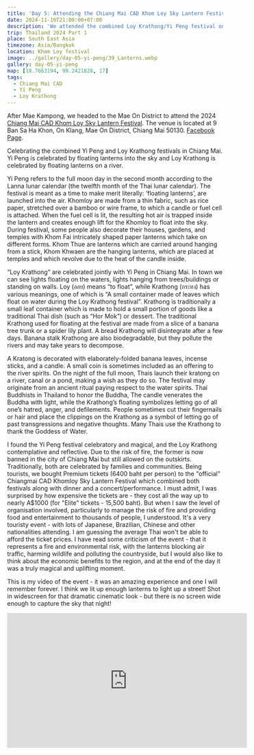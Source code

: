```yaml
---
title: 'Day 5: Attending the Chiang Mai CAD Khom Loy Sky Lantern Festival'
date: 2024-11-16T21:00:00+07:00
description: 'We attended the combined Loy Krathong/Yi Peng festival on the outskirts of Chiang Mai.'
trip: Thailand 2024 Part 1
place: South East Asia
timezone: Asia/Bangkok
location: Khom Loy festival
image: ../gallery/day-05-yi-peng/39_Lanterns.webp
gallery: day-05-yi-peng
map: [18.7663194, 99.2421828, 17]
tags:
  - Chiang Mai CAD
  - Yi Peng
  - Loy Krathong
---
```


After Mae Kampong, we headed to the Mae On District to attend the 2024 [Chiang Mai CAD Khom Loy Sky Lantern Festival](https://yipengchiangmailanternfestival.com). The venue is located at 9 Ban Sa Ha Khon, On Klang, Mae On District, Chiang Mai 50130. [Facebook Page](https://www.facebook.com/cmCADFestival).

Celebrating the combined Yi Peng and Loy Krathong festivals in Chiang Mai. Yi Peng is celebrated by floating lanterns into the sky and Loy Krathong is celebrated by floating lanterns on a river.

Yi Peng refers to the full moon day in the second month according to the Lanna lunar calendar (the twelfth month of the Thai lunar calendar). The festival is meant as a time to make merit literally: ‘floating lanterns’, are launched into the air. Khomloy are made from a thin fabric, such as rice paper, stretched over a bamboo or wire frame, to which a candle or fuel cell is attached. When the fuel cell is lit, the resulting hot air is trapped inside the lantern and creates enough lift for the Khomloy to float into the sky. During festival, some people also decorate their houses, gardens, and temples with Khom Fai intricately shaped paper lanterns which take on different forms. Khom Thue are lanterns which are carried around hanging from a stick, Khom Khwaen are the hanging lanterns, which are placed at temples and which revolve due to the heat of the candle inside.

“Loy Krathong” are celebrated jointly with Yi Peng in Chiang Mai. In town we can see lights floating on the waters, lights hanging from trees/buildings or standing on walls. Loy (ลอย) means “to float”, while Krathong (กระทง) has various meanings, one of which is “A small container made of leaves which float on water during the Loy Krathong festival”. Krathong is traditionally a small leaf container which is made to hold a small portion of goods like a traditional Thai dish (such as “Hor Mok”) or dessert. The traditional Krathong used for floating at the festival are made from a slice of a banana tree trunk or a spider lily plant. A bread Krathong will disintegrate after a few days. Banana stalk Krathong are also biodegradable, but they pollute the rivers and may take years to decompose.

A Kratong is decorated with elaborately-folded banana leaves, incense sticks, and a candle. A small coin is sometimes included as an offering to the river spirits. On the night of the full moon, Thais launch their kratong on a river, canal or a pond, making a wish as they do so. The festival may originate from an ancient ritual paying respect to the water spirits. Thai Buddhists in Thailand to honor the Buddha, The candle venerates the Buddha with light, while the Krathong’s floating symbolizes letting go of all one’s hatred, anger, and defilements. People sometimes cut their fingernails or hair and place the clippings on the Krathong as a symbol of letting go of past transgressions and negative thoughts. Many Thais use the Krathong to thank the Goddess of Water.

I found the Yi Peng festival celebratory and magical, and the Loy Krathong contemplative and reflective. Due to the risk of fire, the former is now banned in the city of Chiang Mai but still allowed on the outskirts. Traditionally, both are celebrated by families and communities. Being tourists, we bought Premium tickets (6400 baht per person) to the "official" Chiangmai CAD Khomloy Sky Lantern Festival which combined both festivals along with dinner and a concert/performance. I must admit, I was surprised by how expensive the tickets are - they cost all the way up to nearly A$1000 (for "Elite" tickets - 15,500 baht). But when I saw the level of organisation involved, particularly to manage the risk of fire and providing food and entertainment to thousands of people, I understood. It's a very touristy event - with lots of Japanese, Brazilian, Chinese and other nationalities attending. I am guessing the average Thai won't be able to afford the ticket prices. I have read some criticism of the event - that it represents a fire and environmental risk, with the lanterns blocking air traffic, harming wildlife and polluting the countryside, but I would also like to think about the economic benefits to the region, and at the end of the day it was a truly magical and uplifting moment.

This is my video of the event - it was an amazing experience and one I will remember forever. I think we lit up enough lanterns to light up a street! Shot in widescreen for that dramatic cinematic look - but there is no screen wide enough to capture the sky that night!

<iframe width="560" height="315" src="https://www.youtube.com/embed/rAlcZfLIYC4?si=fJY_Ln_9x3BlTZzt" title="YouTube video player" frameborder="0" allow="accelerometer; autoplay; clipboard-write; encrypted-media; gyroscope; picture-in-picture; web-share" referrerpolicy="strict-origin-when-cross-origin" allowfullscreen></iframe>
